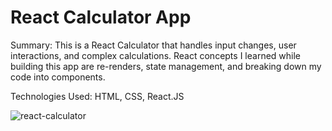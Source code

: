 # React Calculator App

Summary: This is a React Calculator that handles input changes, user interactions, and complex calculations. React concepts I learned while building this app are re-renders, state management, and breaking down my code into components.

Technologies Used: HTML, CSS, React.JS

![react-calculator](https://user-images.githubusercontent.com/97071278/210927453-418ba4cb-ff08-492d-9acd-1f4f497f3f7c.png)
